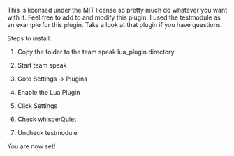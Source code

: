 This is licensed under the MIT license so pretty much do whatever you want with it. Feel free to add to and modify this plugin.
I used the testmodule as an example for this plugin. Take a look at that plugin if you have questions.

Steps to install:

1. Copy the folder to the team speak lua_plugin directory

2. Start team speak

3. Goto Settings -> Plugins

4. Enable the Lua Plugin

5. Click Settings

6. Check whisperQuiet

7. Uncheck testmodule

You are now set!

